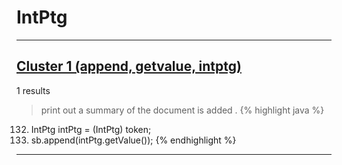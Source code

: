 # IntPtg

***

## [Cluster 1 (append, getvalue, intptg)](./1)
1 results
> print out a summary of the document is added . 
{% highlight java %}
132. IntPtg intPtg = (IntPtg) token;
133. sb.append(intPtg.getValue());
{% endhighlight %}

***

